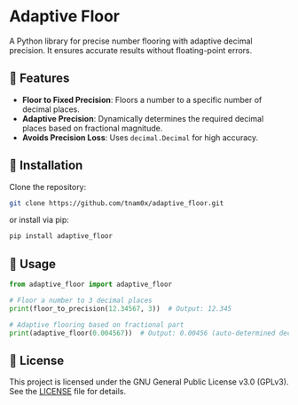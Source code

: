 # Adaptive Floor

A Python library for precise number flooring with adaptive decimal precision.
It ensures accurate results without floating-point errors.

## 🚀 Features

- **Floor to Fixed Precision**: Floors a number to a specific number of decimal places.
- **Adaptive Precision**: Dynamically determines the required decimal places based on fractional magnitude.
- **Avoids Precision Loss**: Uses `decimal.Decimal` for high accuracy.

## 📌 Installation

Clone the repository:

```sh
git clone https://github.com/tnam0x/adaptive_floor.git
```

or install via pip:

```sh
pip install adaptive_floor
```

## 📖 Usage

```python
from adaptive_floor import adaptive_floor

# Floor a number to 3 decimal places
print(floor_to_precision(12.34567, 3))  # Output: 12.345

# Adaptive flooring based on fractional part
print(adaptive_floor(0.004567))  # Output: 0.00456 (auto-determined decimals)
```

## 📜 License

This project is licensed under the GNU General Public License v3.0 (GPLv3).
See the [LICENSE](./LICENSE) file for details.
